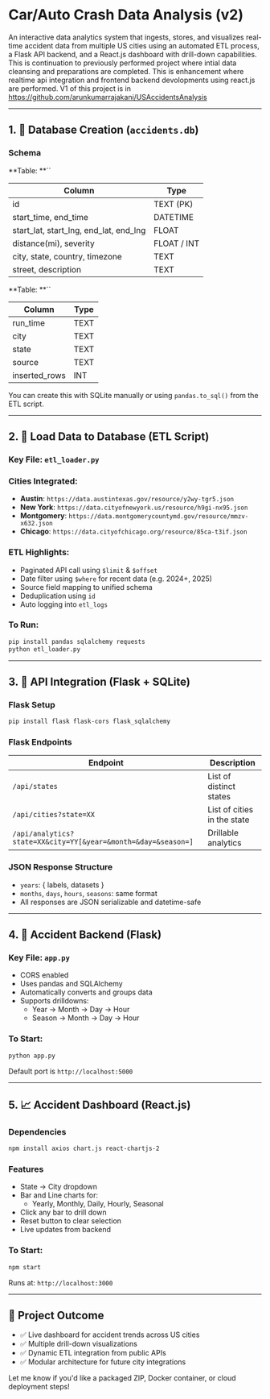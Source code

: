 # Car/Auto Crash Data Analysis (v2)

An interactive data analytics system that ingests, stores, and visualizes real-time accident data from multiple US cities using an automated ETL process, a Flask API backend, and a React.js dashboard with drill-down capabilities. This is continuation to previously performed project where intial data cleansing and preparations are completed. This is enhancement where realtime api integration and frontend backend devolopments using react.js are performed.
V1 of this project is in https://github.com/arunkumarrajakani/USAccidentsAnalysis

---

## 1. 📁 Database Creation (`accidents.db`)

### Schema

**Table: **``

| Column                                     | Type        |
| ------------------------------------------ | ----------- |
| id                                         | TEXT (PK)   |
| start\_time, end\_time                     | DATETIME    |
| start\_lat, start\_lng, end\_lat, end\_lng | FLOAT       |
| distance(mi), severity                     | FLOAT / INT |
| city, state, country, timezone             | TEXT        |
| street, description                        | TEXT        |

**Table: **``

| Column         | Type |
| -------------- | ---- |
| run\_time      | TEXT |
| city           | TEXT |
| state          | TEXT |
| source         | TEXT |
| inserted\_rows | INT  |

You can create this with SQLite manually or using `pandas.to_sql()` from the ETL script.

---

## 2. 🚜 Load Data to Database (ETL Script)

### Key File: `etl_loader.py`

### Cities Integrated:

- **Austin**: `https://data.austintexas.gov/resource/y2wy-tgr5.json`
- **New York**: `https://data.cityofnewyork.us/resource/h9gi-nx95.json`
- **Montgomery**: `https://data.montgomerycountymd.gov/resource/mmzv-x632.json`
- **Chicago**: `https://data.cityofchicago.org/resource/85ca-t3if.json`

### ETL Highlights:

- Paginated API call using `$limit` & `$offset`
- Date filter using `$where` for recent data (e.g. 2024+, 2025)
- Source field mapping to unified schema
- Deduplication using `id`
- Auto logging into `etl_logs`

### To Run:

```bash
pip install pandas sqlalchemy requests
python etl_loader.py
```

---

## 3. 🚧 API Integration (Flask + SQLite)

### Flask Setup

```bash
pip install flask flask-cors flask_sqlalchemy
```

### Flask Endpoints

| Endpoint                                                      | Description                 |
| ------------------------------------------------------------- | --------------------------- |
| `/api/states`                                                 | List of distinct states     |
| `/api/cities?state=XX`                                        | List of cities in the state |
| `/api/analytics?state=XX&city=YY[&year=&month=&day=&season=]` | Drillable analytics         |

### JSON Response Structure

- `years`: { labels, datasets }
- `months`, `days`, `hours`, `seasons`: same format
- All responses are JSON serializable and datetime-safe

---

## 4. 🚀 Accident Backend (Flask)

### Key File: `app.py`

- CORS enabled
- Uses pandas and SQLAlchemy
- Automatically converts and groups data
- Supports drilldowns:
  - Year → Month → Day → Hour
  - Season → Month → Day → Hour

### To Start:

```bash
python app.py
```

Default port is `http://localhost:5000`

---

## 5. 📈 Accident Dashboard (React.js)

### Dependencies

```bash
npm install axios chart.js react-chartjs-2
```

### Features

- State → City dropdown
- Bar and Line charts for:
  - Yearly, Monthly, Daily, Hourly, Seasonal
- Click any bar to drill down
- Reset button to clear selection
- Live updates from backend

### To Start:

```bash
npm start
```

Runs at: `http://localhost:3000`

---

## 🚜 Project Outcome

- ✅ Live dashboard for accident trends across US cities
- ✅ Multiple drill-down visualizations
- ✅ Dynamic ETL integration from public APIs
- ✅ Modular architecture for future city integrations

Let me know if you'd like a packaged ZIP, Docker container, or cloud deployment steps!

